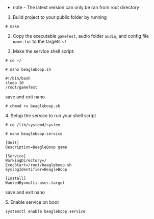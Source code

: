 - note - The latest version can only be ran from root directory

1. Build project to your public folder by running 

`# make`

2. Copy the executable `gameTest`, audio folder `audio`, and config file `name.txt` to the targets ~/


3. Make the service shell script:

`# cd ~/`

`# nano beagleboop.sh`

```
#!/bin/bash
sleep 10
/root/gameTest
```

save and exit nano

`# chmod +x beagleboop.sh`

<span>4</span>. Setup the service to run your shell script

`# cd /lib/systemd/system`

`# nano beagleboop.service`

```
[Unit]
Description=BeagleBoop game

[Service]
WorkingDirectory=/
ExecStart=/root/beagleboop.sh
SyslogIdentifier=BeagleBoop

[Install]
WantedBy=multi-user.target
```

save and exit nano

<span>5</span>. Enable service on boot

`systemctl enable beagleboop.service`